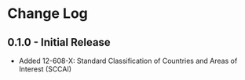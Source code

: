 # Change Log

## 0.1.0 - Initial Release
  * Added 12-608-X: Standard Classification of Countries and Areas of Interest (SCCAI)